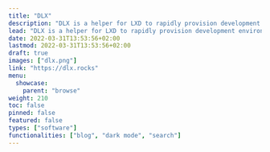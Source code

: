 ```yaml
---
title: "DLX"
description: "DLX is a helper for LXD to rapidly provision development environments on your own hardware."
lead: "DLX is a helper for LXD to rapidly provision development environments on your own hardware."
date: 2022-03-31T13:53:56+02:00
lastmod: 2022-03-31T13:53:56+02:00
draft: true
images: ["dlx.png"]
link: "https://dlx.rocks"
menu:
  showcase:
    parent: "browse"
weight: 210
toc: false
pinned: false
featured: false
types: ["software"]
functionalities: ["blog", "dark mode", "search"]
---
```

